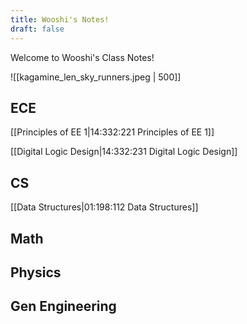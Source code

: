 ```yaml
---
title: Wooshi's Notes!
draft: false
---
```

Welcome to Wooshi's Class Notes!

![[kagamine_len_sky_runners.jpeg | 500]]
## ECE
[[Principles of EE 1|14:332:221 Principles of EE 1]]

[[Digital Logic Design|14:332:231 Digital Logic Design]]
## CS
[[Data Structures|01:198:112 Data Structures]]
## Math

## Physics

## Gen Engineering
